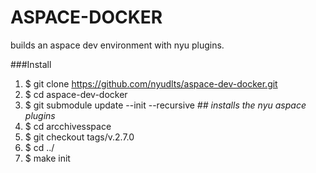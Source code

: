 # ASPACE-DOCKER
builds an aspace dev environment with nyu plugins.

###Install
1. $ git clone https://github.com/nyudlts/aspace-dev-docker.git
2. $ cd aspace-dev-docker
3. $ git submodule update --init --recursive    *##   installs the nyu aspace plugins*
4. $ cd arcchivesspace
5. $ git checkout tags/v.2.7.0
6. $ cd ../
7. $ make init
